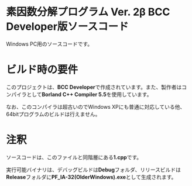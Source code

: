 # 素因数分解プログラム Ver. 2β BCC Developer版ソースコード
Windows PC用のソースコードです。

# ビルド時の要件
このプロジェクトは、**BCC Developer**で作成されています。また、製作者はコンパイラとして**Borland C++ Compiler 5.5**を使用しています。

なお、このコンパイラは超古いのでWindows XPにも普通に対応している他、64bitプログラムのビルドは行えません。

# 注釈
ソースコードは、このファイルと同階層にある**1.cpp**です。

実行可能バイナリは、デバッグビルドは**Debug**フォルダ、リリースビルドは**Release**フォルダに**PF_IA-32(OlderWindows).exe**として生成されます。